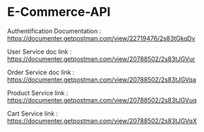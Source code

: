 # E-Commerce-API

Authentification Documentation : https://documenter.getpostman.com/view/22719476/2s83tGkqDv

User Service doc link : https://documenter.getpostman.com/view/20788502/2s83tJGVur

Order Service doc link : https://documenter.getpostman.com/view/20788502/2s83tJGVqa

Product Service link : https://documenter.getpostman.com/view/20788502/2s83tJGVuq

Cart Service link : https://documenter.getpostman.com/view/20788502/2s83tJGVqX
